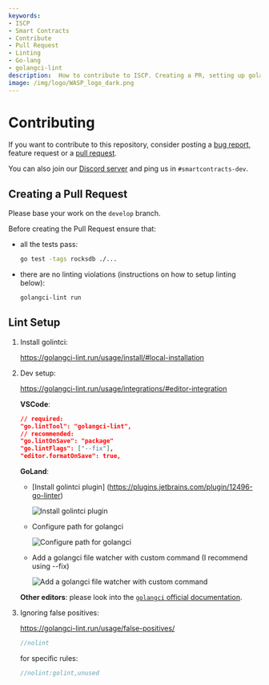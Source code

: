 ```yaml
---
keywords:
- ISCP
- Smart Contracts
- Contribute
- Pull Request
- Linting
- Go-lang
- golangci-lint
description:  How to contribute to ISCP. Creating a PR, setting up golangci-lint.  
image: /img/logo/WASP_logo_dark.png
---
```


# Contributing

If you want to contribute to this repository, consider posting a [bug report](https://github.com/iotaledger/wasp/issues/new-issue), feature request or a [pull request](https://github.com/iotaledger/wasp/pulls/).

You can also join our [Discord server](https://discord.iota.org/) and ping us
in `#smartcontracts-dev`.

## Creating a Pull Request

Please base your work on the `develop` branch.

Before creating the Pull Request ensure that:

- all the tests pass:

    ```bash
    go test -tags rocksdb ./...
    ```

- there are no linting violations (instructions on how to setup linting below):

    ```bash
    golangci-lint run
    ```

## Lint Setup

1. Install golintci:

    https://golangci-lint.run/usage/install/#local-installation

2. Dev setup:

    https://golangci-lint.run/usage/integrations/#editor-integration

    **VSCode**:

    ```json
    // required:
    "go.lintTool": "golangci-lint",
    // recommended:
    "go.lintOnSave": "package"
    "go.lintFlags": ["--fix"],
    "editor.formatOnSave": true,
    ```

    **GoLand**:

    - [Install golintci plugin] (https://plugins.jetbrains.com/plugin/12496-go-linter)

        ![Install golintci plugin](/img/contributing/golintci-goland-1.png)

    - Configure path for golangci

        ![Configure path for golangci](/img/contributing/golintci-goland-2.png)

    - Add a golangci file watcher with custom command (I recommend using --fix)

        ![Add a golangci file watcher with custom command](/img/contributing/golintci-goland-3.png)

    **Other editors**: please look into the [`golangci` official documentation](https://github.com/golangci/golangci-lint).

3. Ignoring false positives:

    https://golangci-lint.run/usage/false-positives/

    ```go
    //nolint
    ```

    for specific rules:

    ```go
    //nolint:golint,unused
    ```
